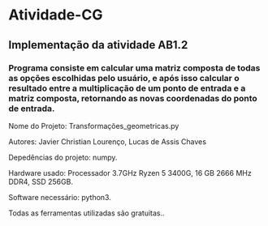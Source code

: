 # Atividade-CG

## Implementação da atividade AB1.2

### Programa consiste em calcular uma matriz composta de todas as opções escolhidas pelo usuário, e após isso calcular o resultado entre a multiplicação de um ponto de entrada e a matriz composta, retornando as novas coordenadas do ponto de entrada.

Nome do Projeto: Transformações_geometricas.py

Autores: Javier Christian Lourenço, Lucas de Assis Chaves

Depedências do projeto: numpy.

Hardware usado: Processador 3.7GHz Ryzen 5 3400G, 16 GB 2666 MHz DDR4, SSD 256GB.

Software necessário: python3.

Todas as ferramentas utilizadas são gratuitas..
